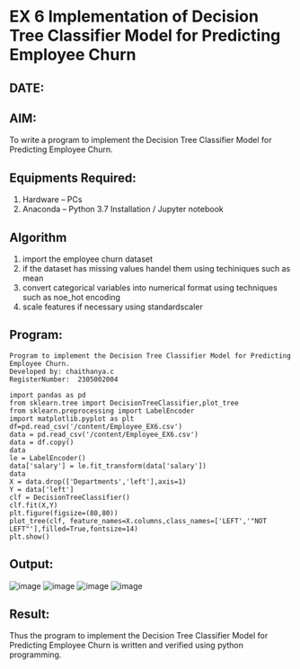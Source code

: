 # EX 6 Implementation of Decision Tree Classifier Model for Predicting Employee Churn
## DATE:
## AIM:
To write a program to implement the Decision Tree Classifier Model for Predicting Employee Churn.

## Equipments Required:
1. Hardware – PCs
2. Anaconda – Python 3.7 Installation / Jupyter notebook

## Algorithm
1. import the employee churn dataset
2. if the dataset has missing values handel them using techiniques such as mean
3. convert categorical variables into numerical format using techniques such as noe_hot encoding
4. scale features if necessary using standardscaler


## Program:
```
Program to implement the Decision Tree Classifier Model for Predicting Employee Churn.
Developed by: chaithanya.c
RegisterNumber:  2305002004

import pandas as pd
from sklearn.tree import DecisionTreeClassifier,plot_tree
from sklearn.preprocessing import LabelEncoder
import matplotlib.pyplot as plt
df=pd.read_csv('/content/Employee_EX6.csv')
data = pd.read_csv('/content/Employee_EX6.csv')
data = df.copy()
data
le = LabelEncoder()
data['salary'] = le.fit_transform(data['salary'])
data
X = data.drop(['Departments','left'],axis=1)
Y = data['left']
clf = DecisionTreeClassifier()
clf.fit(X,Y)
plt.figure(figsize=(80,80))
plot_tree(clf, feature_names=X.columns,class_names=['LEFT','"NOT LEFT"'],filled=True,fontsize=14)
plt.show()
```

## Output:
![image](https://github.com/user-attachments/assets/2133d8c3-f79e-4ca8-842b-a14fe0355aaa)
![image](https://github.com/user-attachments/assets/d3d34e98-ef98-4ce1-ba27-b0a285076f65)
![image](https://github.com/user-attachments/assets/ffe2ecd4-be41-4094-b0e1-ad2c6add6301)
![image](https://github.com/user-attachments/assets/98f38d47-da20-4a34-914a-1623d55e2cf6)







## Result:
Thus the program to implement the  Decision Tree Classifier Model for Predicting Employee Churn is written and verified using python programming.
